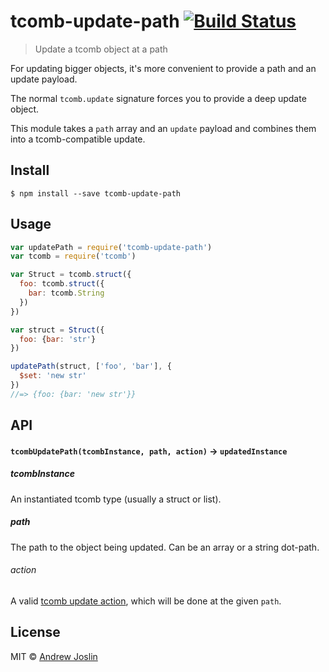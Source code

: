 # tcomb-update-path [![Build Status](https://travis-ci.org/ajoslin/tcomb-update-path.svg?branch=master)](https://travis-ci.org/ajoslin/tcomb-update-path)

> Update a tcomb object at a path

For updating bigger objects, it's more convenient to provide a path and an update payload.

The normal `tcomb.update` signature forces you to provide a deep update object.

This module takes a `path` array and an `update` payload and combines them into a tcomb-compatible update.

## Install

```
$ npm install --save tcomb-update-path
```


## Usage

```js
var updatePath = require('tcomb-update-path')
var tcomb = require('tcomb')

var Struct = tcomb.struct({
  foo: tcomb.struct({
    bar: tcomb.String
  })
})

var struct = Struct({
  foo: {bar: 'str'}
})

updatePath(struct, ['foo', 'bar'], {
  $set: 'new str'
})
//=> {foo: {bar: 'new str'}}
```

## API

#### `tcombUpdatePath(tcombInstance, path, action)` -> `updatedInstance`

##### tcombInstance

An instantiated tcomb type (usually a struct or list).

##### path

The path to the object being updated. Can be an array or a string dot-path.

###### action

A valid [tcomb update action](https://github.com/gcanti/tcomb/blob/master/docs/API.md#the-update-function), which will be done at the given `path`.

## License

MIT © [Andrew Joslin](http://ajoslin.com)
